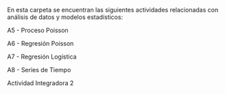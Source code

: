 En esta carpeta se encuentran las siguientes actividades relacionadas con análisis de datos y modelos estadísticos:

A5 - Proceso Poisson

A6 - Regresión Poisson

A7 - Regresión Logística

A8 - Series de Tiempo

Actividad Integradora 2

